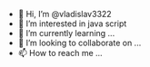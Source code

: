 - 👋 Hi, I’m @vladislav3322
- 👀 I’m interested in java script
- 🌱 I’m currently learning ...
- 💞️ I’m looking to collaborate on ...
- 📫 How to reach me ...

<!---
vladislav3322/vladislav3322 is a ✨ special ✨ repository because its `README.md` (this file) appears on your GitHub profile.
You can click the Preview link to take a look at your changes.
--->
